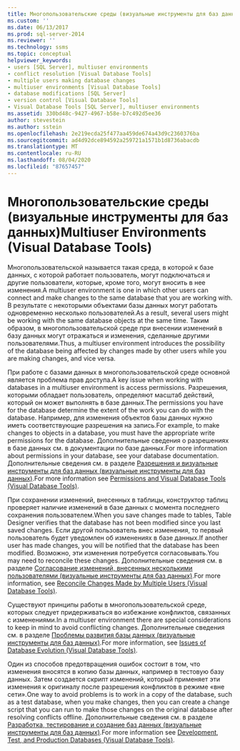```yaml
---
title: Многопользовательские среды (визуальные инструменты для баз данных) | Документация Майкрософт
ms.custom: ''
ms.date: 06/13/2017
ms.prod: sql-server-2014
ms.reviewer: ''
ms.technology: ssms
ms.topic: conceptual
helpviewer_keywords:
- users [SQL Server], multiuser environments
- conflict resolution [Visual Database Tools]
- multiple users making database changes
- multiuser environments [Visual Database Tools]
- database modifications [SQL Server]
- version control [Visual Database Tools]
- Visual Database Tools [SQL Server], multiuser environments
ms.assetid: 330bd48c-9427-4967-b58e-b7c492d5ee36
author: stevestein
ms.author: sstein
ms.openlocfilehash: 2e219ecda25f477aa459de674a43d9c2360376ba
ms.sourcegitcommit: ad4d92dce894592a259721a1571b1d8736abacdb
ms.translationtype: MT
ms.contentlocale: ru-RU
ms.lasthandoff: 08/04/2020
ms.locfileid: "87657457"
---
```

# <a name="multiuser-environments-visual-database-tools"></a><span data-ttu-id="e6d67-102">Многопользовательские среды (визуальные инструменты для баз данных)</span><span class="sxs-lookup"><span data-stu-id="e6d67-102">Multiuser Environments (Visual Database Tools)</span></span>
  <span data-ttu-id="e6d67-103">Многопользовательской называется такая среда, в которой к базе данных, с которой работает пользователь, могут подключаться и другие пользователи, которые, кроме того, могут вносить в нее изменения.</span><span class="sxs-lookup"><span data-stu-id="e6d67-103">A multiuser environment is one in which other users can connect and make changes to the same database that you are working with.</span></span> <span data-ttu-id="e6d67-104">В результате с некоторыми объектами базы данных могут работать одновременно несколько пользователей.</span><span class="sxs-lookup"><span data-stu-id="e6d67-104">As a result, several users might be working with the same database objects at the same time.</span></span> <span data-ttu-id="e6d67-105">Таким образом, в многопользовательской среде при внесении изменений в базу данных могут отражаться и изменения, сделанные другими пользователями.</span><span class="sxs-lookup"><span data-stu-id="e6d67-105">Thus, a multiuser environment introduces the possibility of the database being affected by changes made by other users while you are making changes, and vice versa.</span></span>  
  
 <span data-ttu-id="e6d67-106">При работе с базами данных в многопользовательской среде основной является проблема прав доступа.</span><span class="sxs-lookup"><span data-stu-id="e6d67-106">A key issue when working with databases in a multiuser environment is access permissions.</span></span> <span data-ttu-id="e6d67-107">Разрешения, которыми обладает пользователь, определяют масштаб действий, который он может выполнять в базе данных.</span><span class="sxs-lookup"><span data-stu-id="e6d67-107">The permissions you have for the database determine the extent of the work you can do with the database.</span></span> <span data-ttu-id="e6d67-108">Например, для изменения объектов базы данных нужно иметь соответствующие разрешения на запись.</span><span class="sxs-lookup"><span data-stu-id="e6d67-108">For example, to make changes to objects in a database, you must have the appropriate write permissions for the database.</span></span> <span data-ttu-id="e6d67-109">Дополнительные сведения о разрешениях в базе данных см. в документации по базе данных.</span><span class="sxs-lookup"><span data-stu-id="e6d67-109">For more information about permissions in your database, see your database documentation.</span></span> <span data-ttu-id="e6d67-110">Дополнительные сведения см. в разделе [Разрешения и визуальные инструменты для баз данных (визуальные инструменты для баз данных)](visual-database-tools.md).</span><span class="sxs-lookup"><span data-stu-id="e6d67-110">For more information see [Permissions and Visual Database Tools &#40;Visual Database Tools&#41;](visual-database-tools.md).</span></span>  
  
 <span data-ttu-id="e6d67-111">При сохранении изменений, внесенных в таблицы, конструктор таблиц проверяет наличие изменений в базе данных с момента последнего сохранения пользователем.</span><span class="sxs-lookup"><span data-stu-id="e6d67-111">When you save changes made to tables, Table Designer verifies that the database has not been modified since you last saved changes.</span></span> <span data-ttu-id="e6d67-112">Если другой пользователь внес изменения, то первый пользователь будет уведомлен об изменениях в базе данных.</span><span class="sxs-lookup"><span data-stu-id="e6d67-112">If another user has made changes, you will be notified that the database has been modified.</span></span> <span data-ttu-id="e6d67-113">Возможно, эти изменения потребуется согласовывать.</span><span class="sxs-lookup"><span data-stu-id="e6d67-113">You may need to reconcile these changes.</span></span> <span data-ttu-id="e6d67-114">Дополнительные сведения см. в разделе [Согласование изменений, внесенных несколькими пользователями (визуальные инструменты для баз данных)](reconcile-changes-made-by-multiple-users-visual-database-tools.md).</span><span class="sxs-lookup"><span data-stu-id="e6d67-114">For more information, see [Reconcile Changes Made by Multiple Users &#40;Visual Database Tools&#41;](reconcile-changes-made-by-multiple-users-visual-database-tools.md).</span></span>  
  
 <span data-ttu-id="e6d67-115">Существуют принципы работы в многопользовательской среде, которых следует придерживаться во избежание конфликтов, связанных с изменениями.</span><span class="sxs-lookup"><span data-stu-id="e6d67-115">In a multiuser environment there are special considerations to keep in mind to avoid conflicting changes.</span></span> <span data-ttu-id="e6d67-116">Дополнительные сведения см. в разделе [Проблемы развития базы данных (визуальные инструменты для баз данных)](issues-of-database-evolution-visual-database-tools.md).</span><span class="sxs-lookup"><span data-stu-id="e6d67-116">For more information, see [Issues of Database Evolution &#40;Visual Database Tools&#41;](issues-of-database-evolution-visual-database-tools.md).</span></span>  
  
 <span data-ttu-id="e6d67-117">Один из способов предотвращения ошибок состоит в том, что изменения вносятся в копию базы данных, например в тестовую базу данных. Затем создается скрипт изменений, который применяет эти изменения к оригиналу после разрешения конфликтов в режиме «вне сети».</span><span class="sxs-lookup"><span data-stu-id="e6d67-117">One way to avoid problems is to work in a copy of the database, such as a test database, when you make changes, then you can create a change script that you can run to make those changes on the original database after resolving conflicts offline.</span></span> <span data-ttu-id="e6d67-118">Дополнительные сведения см. в разделе [Разработка, тестирование и создание баз данных (визуальные инструменты для баз данных)](development-test-and-production-databases-visual-database-tools.md).</span><span class="sxs-lookup"><span data-stu-id="e6d67-118">For more information see [Development, Test, and Production Databases &#40;Visual Database Tools&#41;](development-test-and-production-databases-visual-database-tools.md).</span></span>  
  
  
